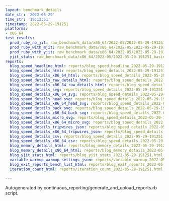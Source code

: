 ```yaml
---
layout: benchmark_details
date_str: '2022-05-29'
time_str: '19:12:51'
timestamp: 2022-05-29-191251
platforms:
- x86_64
test_results:
  prod_ruby_no_jit: raw_benchmark_data/x86_64/2022-05/2022-05-29-191251_basic_benchmark_prod_ruby_no_jit.json
  prod_ruby_with_mjit: raw_benchmark_data/x86_64/2022-05/2022-05-29-191251_basic_benchmark_prod_ruby_with_mjit.json
  prod_ruby_with_yjit: raw_benchmark_data/x86_64/2022-05/2022-05-29-191251_basic_benchmark_prod_ruby_with_yjit.json
  yjit_stats: raw_benchmark_data/x86_64/2022-05/2022-05-29-191251_basic_benchmark_yjit_stats.json
reports:
  blog_speed_headline_html: reports/blog_speed_headline_2022-05-29-191251.html
  blog_speed_details_html: reports/blog_speed_details_2022-05-29-191251.html
  blog_speed_details_x86_64_html: reports/blog_speed_details_2022-05-29-191251.x86_64.html
  blog_speed_details_raw_details_html: reports/blog_speed_details_2022-05-29-191251.raw_details.html
  blog_speed_details_x86_64_raw_details_html: reports/blog_speed_details_2022-05-29-191251.x86_64.raw_details.html
  blog_speed_details_svg: reports/blog_speed_details_2022-05-29-191251.svg
  blog_speed_details_x86_64_svg: reports/blog_speed_details_2022-05-29-191251.x86_64.svg
  blog_speed_details_head_svg: reports/blog_speed_details_2022-05-29-191251.head.svg
  blog_speed_details_x86_64_head_svg: reports/blog_speed_details_2022-05-29-191251.x86_64.head.svg
  blog_speed_details_back_svg: reports/blog_speed_details_2022-05-29-191251.back.svg
  blog_speed_details_x86_64_back_svg: reports/blog_speed_details_2022-05-29-191251.x86_64.back.svg
  blog_speed_details_micro_svg: reports/blog_speed_details_2022-05-29-191251.micro.svg
  blog_speed_details_x86_64_micro_svg: reports/blog_speed_details_2022-05-29-191251.x86_64.micro.svg
  blog_speed_details_tripwires_json: reports/blog_speed_details_2022-05-29-191251.tripwires.json
  blog_speed_details_x86_64_tripwires_json: reports/blog_speed_details_2022-05-29-191251.x86_64.tripwires.json
  blog_speed_details_csv: reports/blog_speed_details_2022-05-29-191251.csv
  blog_speed_details_x86_64_csv: reports/blog_speed_details_2022-05-29-191251.x86_64.csv
  blog_memory_details_html: reports/blog_memory_details_2022-05-29-191251.html
  blog_memory_details_x86_64_html: reports/blog_memory_details_2022-05-29-191251.x86_64.html
  blog_yjit_stats_html: reports/blog_yjit_stats_2022-05-29-191251.html
  variable_warmup_warmup_settings_json: reports/variable_warmup_2022-05-29-191251.warmup_settings.json
  blog_exit_reports_bench_list_html: reports/blog_exit_reports_2022-05-29-191251.bench_list.html
  iteration_count_html: reports/iteration_count_2022-05-29-191251.html

---
```

Autogenerated by continuous_reporting/generate_and_upload_reports.rb script.
